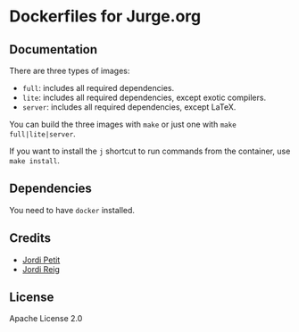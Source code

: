 # Dockerfiles for Jurge.org

## Documentation

There are three types of images:

- `full`: includes all required dependencies.
- `lite`: includes all required dependencies, except exotic compilers.
- `server`: includes all required dependencies, except LaTeX.

You can build the three images with `make` or just one with `make full|lite|server`.

If you want to install the `j` shortcut to run commands from the container, use `make install`.


## Dependencies

You need to have `docker` installed.


## Credits

- [Jordi Petit](https://github.com/jordi-petit)
- [Jordi Reig](https://github.com/jordireig)


## License

Apache License 2.0

